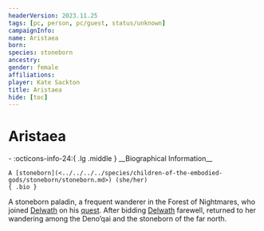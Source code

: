 ```yaml
---
headerVersion: 2023.11.25
tags: [pc, person, pc/guest, status/unknown]
campaignInfo:
name: Aristaea
born:
species: stoneborn
ancestry:
gender: female
affiliations:
player: Kate Sackton
title: Aristaea
hide: [toc]
---
```


# Aristaea
<div class="grid cards ext-narrow-margin ext-one-column" markdown>
- :octicons-info-24:{ .lg .middle } __Biographical Information__

    A [stoneborn](<../../../../species/children-of-the-embodied-gods/stoneborn/stoneborn.md>) (she/her)  
    { .bio }

</div>


A stoneborn paladin, a frequent wanderer in the Forest of Nightmares, who joined [Delwath](<../delwath.md>) on his [quest](<../../../../campaigns/dunmari-frontier/session-notes/session-51-52-dufr.md>). After bidding [Delwath](<../delwath.md>) farewell, returned to her wandering among the Deno’qai and the stoneborn of the far north.
